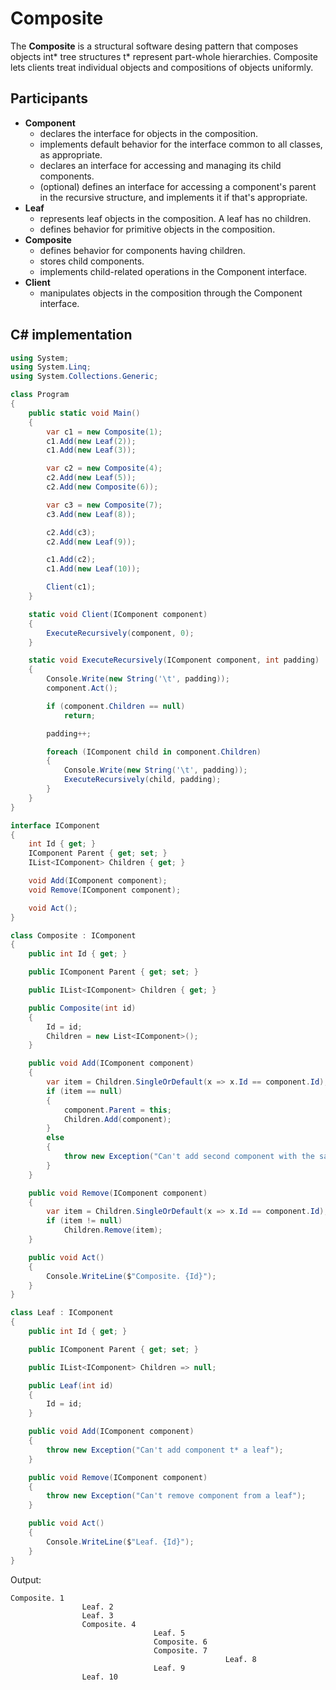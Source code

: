 # Composite

The **Composite** is a structural software desing pattern that composes objects int* tree structures t* represent part-whole hierarchies.
Composite lets clients treat individual objects and compositions of objects uniformly.

## Participants

* **Component**
  * declares the interface for objects in the composition.
  * implements default behavior for the interface common to all classes,
as appropriate.
  * declares an interface for accessing and managing its child
components.
  * (optional) defines an interface for accessing a component's parent
in the recursive structure, and implements it if that's appropriate.
* **Leaf**
  * represents leaf objects in the composition. A leaf has no children.
  * defines behavior for primitive objects in the composition.
* **Composite**
  * defines behavior for components having children.
  * stores child components.
  * implements child-related operations in the Component interface.
* **Client**
  * manipulates objects in the composition through the Component
interface.

## C# implementation

```csharp
using System;
using System.Linq;
using System.Collections.Generic;

class Program
{
    public static void Main()
    {
        var c1 = new Composite(1);
        c1.Add(new Leaf(2));
        c1.Add(new Leaf(3));

        var c2 = new Composite(4);
        c2.Add(new Leaf(5));
        c2.Add(new Composite(6));

        var c3 = new Composite(7);
        c3.Add(new Leaf(8));

        c2.Add(c3);
        c2.Add(new Leaf(9));

        c1.Add(c2);
        c1.Add(new Leaf(10));

        Client(c1);
    }

    static void Client(IComponent component)
    {
        ExecuteRecursively(component, 0);
    }

    static void ExecuteRecursively(IComponent component, int padding)
    {
        Console.Write(new String('\t', padding));
        component.Act();

        if (component.Children == null)
            return;

        padding++;

        foreach (IComponent child in component.Children)
        {
            Console.Write(new String('\t', padding));
            ExecuteRecursively(child, padding);
        }
    }
}

interface IComponent
{
    int Id { get; }
    IComponent Parent { get; set; }
    IList<IComponent> Children { get; }

    void Add(IComponent component);
    void Remove(IComponent component);

    void Act();
}

class Composite : IComponent
{
    public int Id { get; }

    public IComponent Parent { get; set; }

    public IList<IComponent> Children { get; }

    public Composite(int id)
    {
        Id = id;
        Children = new List<IComponent>();
    }

    public void Add(IComponent component)
    {
        var item = Children.SingleOrDefault(x => x.Id == component.Id);
        if (item == null)
        {
            component.Parent = this;
            Children.Add(component);
        }
        else
        {
            throw new Exception("Can't add second component with the same ID");
        }
    }

    public void Remove(IComponent component)
    {
        var item = Children.SingleOrDefault(x => x.Id == component.Id);
        if (item != null)
            Children.Remove(item);
    }

    public void Act()
    {
        Console.WriteLine($"Composite. {Id}");
    }
}

class Leaf : IComponent
{
    public int Id { get; }

    public IComponent Parent { get; set; }

    public IList<IComponent> Children => null;

    public Leaf(int id)
    {
        Id = id;
    }

    public void Add(IComponent component)
    {
        throw new Exception("Can't add component t* a leaf");
    }

    public void Remove(IComponent component)
    {
        throw new Exception("Can't remove component from a leaf");
    }

    public void Act()
    {
        Console.WriteLine($"Leaf. {Id}");
    }
}
```

Output:

```output
Composite. 1
                Leaf. 2
                Leaf. 3
                Composite. 4
                                Leaf. 5
                                Composite. 6
                                Composite. 7
                                                Leaf. 8
                                Leaf. 9
                Leaf. 10
```
